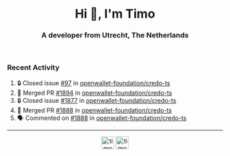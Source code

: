<h1 align="center">Hi 👋, I'm Timo</h1>
<h3 align="center">A developer from Utrecht, The Netherlands</h3>
<br/>
<!-- https://github.com/rahuldkjain/github-profile-readme-generator --!>

<!--  <p align="left"><img src="https://github-readme-stats.vercel.app/api?username=timoglastra&show_icons=true&count_private=true&" alt="timoglastra" /></p> --!>

<!--
Github language stats
<p align="left"><img src="https://github-readme-stats.vercel.app/api/top-langs/?username=timoglastra&layout=compact" alt="timoglastra" /><p>
-->

<!-- Codestats language stats -->
<!-- <p align="left"><img src="https://codestats-readme.vercel.app/api/top-langs/?username=timoglastra&layout=compact&language_count=12" alt="timoglastra" /><p>    --!>
  
<h3>Recent Activity</h3>

<!--START_SECTION:activity-->
1. 🔒 Closed issue [#97](https://github.com/openwallet-foundation/credo-ts/issues/97) in [openwallet-foundation/credo-ts](https://github.com/openwallet-foundation/credo-ts)
2. 🎉 Merged PR [#1894](https://github.com/openwallet-foundation/credo-ts/pull/1894) in [openwallet-foundation/credo-ts](https://github.com/openwallet-foundation/credo-ts)
3. 🔒 Closed issue [#1877](https://github.com/openwallet-foundation/credo-ts/issues/1877) in [openwallet-foundation/credo-ts](https://github.com/openwallet-foundation/credo-ts)
4. 🎉 Merged PR [#1888](https://github.com/openwallet-foundation/credo-ts/pull/1888) in [openwallet-foundation/credo-ts](https://github.com/openwallet-foundation/credo-ts)
5. 🗣 Commented on [#1888](https://github.com/openwallet-foundation/credo-ts/pull/1888#issuecomment-2156091931) in [openwallet-foundation/credo-ts](https://github.com/openwallet-foundation/credo-ts)
<!--END_SECTION:activity-->

---

<p align="center">
<a href="https://twitter.com/timoglastra" target="blank"><img align="center" src="https://cdn.jsdelivr.net/npm/simple-icons@3.0.1/icons/twitter.svg" alt="timoglastra" height="30" width="30" /></a>
<a href="https://linkedin.com/in/timoglastra" target="blank"><img align="center" src="https://cdn.jsdelivr.net/npm/simple-icons@3.0.1/icons/linkedin.svg" alt="timoglastra" height="30" width="30" /></a>
</p>



